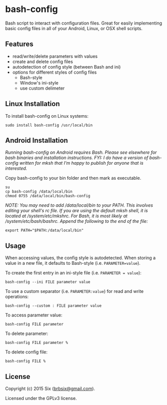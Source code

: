 # bash-config

Bash script to interact with configuration files. Great for easily implementing basic config files in all of your Android, Linux, or OSX shell scripts.

Features
--------

* read/write/delete parameters with values
* create and delete config files
* autodetection of config style (between Bash and ini)
* options for different styles of config files
    * Bash-style
    * Window's ini-style
    * use custom delimeter

Linux Installation
------------------

To install bash-config on Linux systems:

    sudo install bash-config /usr/local/bin

Android Installation
--------------------

*Running bash-config on Android requires Bash. Please see elsewhere for bash binaries and installation instructions. FYI: I do have a version of bash-config written for mksh that I'm happy to publish for anyone that is interested.*

Copy bash-config to your bin folder and then mark as executable.

    su
    cp bash-config /data/local/bin
    chmod 0755 /data/local/bin/bash-config

*NOTE: You may need to add /data/local/bin to your PATH. This involves editing your shell's rc file. If you are using the default mksh shell, it is located at /system/etc/mkshrc. For Bash, it is most likely at /system/etc/bash/bashrc. Append the following to the end of the file:*

    export PATH="$PATH:/data/local/bin"

Usage
-----

When accessing values, the config style is autodetected. When storing a value in a new file, it defaults to Bash-style (i.e. `PARAMETER=value`).

To create the first entry in an ini-style file (i.e. `PARAMETER = value`):

    bash-config --ini FILE parameter value

To use a custom separator (i.e. `PARAMETER:value`) for read and write operations:

    bash-config --custom : FILE parameter value

To access parameter value:

    bash-config FILE parameter

To delete parameter:

    bash-config FILE parameter %

To delete config file:

    bash-config FILE %

License
-------

Copyright (c) 2015 Six (brbsix@gmail.com).

Licensed under the GPLv3 license.
